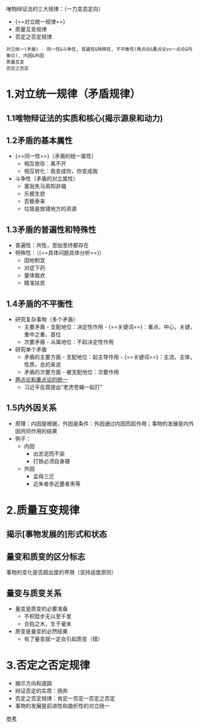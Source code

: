 唯物辩证法的三大规律：（一力变态定向）

- {==对立统一规律==}
- 质量互变规律
- 否定之否定规律

```title="keys"
对立统一(矛盾) - 同一性&斗争性, 普遍性&特殊性, 不平衡性(两点论&重点论vs一点论&均衡论), 内因&外因
质量互变
否定之否定
```

###  ###


# 1.对立统一规律（矛盾规律） #

## 1.1唯物辩证法的实质和核心(揭示源泉和动力) ##

## 1.2矛盾的基本属性 ##

- {==同一性==}（矛盾的统一属性）
	- 相互依存：离不开
	- 相互转化：我变成你，你变成我
- 斗争性（矛盾的对立属性）
	- 塞翁失马焉知非福
	- 乐极生悲
	- 否极泰来
	- 垃圾是放错地方的资源

## 1.3矛盾的普遍性和特殊性 ##

- 普遍性：共性，至始至终都存在
- 特殊性：（{==具体问题具体分析==}）
	- 因地制宜
	- 对症下药
	- 量体裁衣
	- 精准扶贫

## 1.4矛盾的不平衡性 ##

- 研究复杂事物（多个矛盾）
	- 主要矛盾 - 支配地位：决定性作用 - {==关键词==}：重点，中心，关键，重中之重，首位
	- 次要矛盾 - 从属地位：不起决定性作用
- 研究单个矛盾
	- 矛盾的主要方面 - 支配地位：起主导作用 - {==关键词==}：主流，主体，性质，总的来说
	- 矛盾的次要方面 - 被支配地位：次要作用
- [两点论和重点论的统一](https://zhidao.baidu.com/question/1963164986251007940.html)
	- 习近平反腐提出“老虎苍蝇一起打”

## 1.5内外因关系 ##

- 原理：内因是根据，外因是条件：外因通过内因而起作用；事物的发展是内外因共同作用的结果
- 例子：
	- 内因
		- 出淤泥而不染
		- 打铁必须自身硬
	- 外因
		- 孟母三迁
		- 近朱者赤近墨者黑等

# 2.质量互变规律 #

## 揭示[事物发展的]形式和状态 ##

## 量变和质变的区分标志 ##
事物的变化是否超出度的界限（坚持适度原则）

## 量变与质变关系 ##

- 量变是质变的必要准备
	- 不积跬步无以至千里
	- 合抱之木，生于毫末
- 质变是量变的必然结果
	- 有了量变就一定会引起质变（错）


# 3.否定之否定规律 #

- 揭示方向和道路
- 辩证否定的实质：扬弃
- 否定之否定规律：肯定一否定一否定之否定
- 事物的发展是前进性和曲折性的对立统一

[参考](https://zhuanlan.zhihu.com/p/86938926)